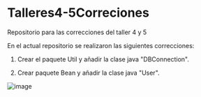 # Talleres4-5Correciones
Repositorio para las correcciones del taller 4 y 5

En el actual repositorio se realizaron las siguientes correcciones: 


1. Crear el paquete Util y añadir la clase java "DBConnection".

2. Crear paquete Bean y añadir la clase java "User".


![image](https://github.com/JuanElKantar/Talleres4-5Correciones/assets/128154436/e26084c9-19b4-4bbe-aee6-e78d3c049fae)
